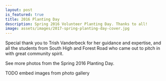 ```yaml
---
layout: post
is_featured: true
title: 2016 Planting Day
description: Spring 2016 Volunteer Planting Day. Thanks to all!
image: assets/images/2017-spring-planting-day-cover.jpg
---
```


Special thank you to Trish Vanderbeck for her guidance and expertise,
and all the students from South High and Forest Road who came out to pitch in with great community spirit. 

See more photos from the Spring 2016 Planting Day.

TODO embed images from photo gallery
